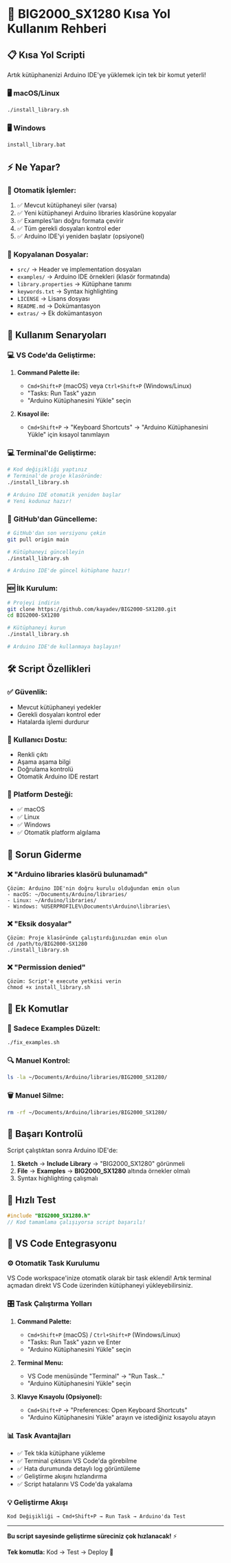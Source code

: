 # 🚀 BIG2000_SX1280 Kısa Yol Kullanım Rehberi

## 📋 Kısa Yol Scripti

Artık kütüphanenizi Arduino IDE'ye yüklemek için tek bir komut yeterli!

### 🖥️ macOS/Linux

```bash
./install_library.sh
```

### 🖥️ Windows

```cmd
install_library.bat
```

## ⚡ Ne Yapar?

### 🔄 **Otomatik İşlemler:**

1. ✅ Mevcut kütüphaneyi siler (varsa)
2. ✅ Yeni kütüphaneyi Arduino libraries klasörüne kopyalar
3. ✅ Examples'ları doğru formata çevirir
4. ✅ Tüm gerekli dosyaları kontrol eder
5. ✅ Arduino IDE'yi yeniden başlatır (opsiyonel)

### 📁 **Kopyalanan Dosyalar:**

- `src/` → Header ve implementation dosyaları
- `examples/` → Arduino IDE örnekleri (klasör formatında)
- `library.properties` → Kütüphane tanımı
- `keywords.txt` → Syntax highlighting
- `LICENSE` → Lisans dosyası
- `README.md` → Dokümantasyon
- `extras/` → Ek dokümantasyon

## 🎯 **Kullanım Senaryoları**

### 💻 **VS Code'da Geliştirme:**

1. **Command Palette ile:**

   - `Cmd+Shift+P` (macOS) veya `Ctrl+Shift+P` (Windows/Linux)
   - "Tasks: Run Task" yazın
   - "Arduino Kütüphanesini Yükle" seçin

2. **Kısayol ile:**
   - `Cmd+Shift+P` → "Keyboard Shortcuts" → "Arduino Kütüphanesini Yükle" için kısayol tanımlayın

### 💻 **Terminal'de Geliştirme:**

```bash
# Kod değişikliği yaptınız
# Terminal'de proje klasöründe:
./install_library.sh

# Arduino IDE otomatik yeniden başlar
# Yeni kodunuz hazır!
```

### 🔄 **GitHub'dan Güncelleme:**

```bash
# GitHub'dan son versiyonu çekin
git pull origin main

# Kütüphaneyi güncelleyin
./install_library.sh

# Arduino IDE'de güncel kütüphane hazır!
```

### 🆕 **İlk Kurulum:**

```bash
# Projeyi indirin
git clone https://github.com/kayadev/BIG2000-SX1280.git
cd BIG2000-SX1280

# Kütüphaneyi kurun
./install_library.sh

# Arduino IDE'de kullanmaya başlayın!
```

## 🛠️ **Script Özellikleri**

### ✅ **Güvenlik:**

- Mevcut kütüphaneyi yedekler
- Gerekli dosyaları kontrol eder
- Hatalarda işlemi durdurur

### 🎨 **Kullanıcı Dostu:**

- Renkli çıktı
- Aşama aşama bilgi
- Doğrulama kontrolü
- Otomatik Arduino IDE restart

### 🔧 **Platform Desteği:**

- ✅ macOS
- ✅ Linux
- ✅ Windows
- ✅ Otomatik platform algılama

## 🔧 **Sorun Giderme**

### ❌ "Arduino libraries klasörü bulunamadı"

```
Çözüm: Arduino IDE'nin doğru kurulu olduğundan emin olun
- macOS: ~/Documents/Arduino/libraries/
- Linux: ~/Arduino/libraries/
- Windows: %USERPROFILE%\Documents\Arduino\libraries\
```

### ❌ "Eksik dosyalar"

```
Çözüm: Proje klasöründe çalıştırdığınızdan emin olun
cd /path/to/BIG2000-SX1280
./install_library.sh
```

### ❌ "Permission denied"

```
Çözüm: Script'e execute yetkisi verin
chmod +x install_library.sh
```

## 📝 **Ek Komutlar**

### 🔧 **Sadece Examples Düzelt:**

```bash
./fix_examples.sh
```

### 🔍 **Manuel Kontrol:**

```bash
ls -la ~/Documents/Arduino/libraries/BIG2000_SX1280/
```

### 🗑️ **Manuel Silme:**

```bash
rm -rf ~/Documents/Arduino/libraries/BIG2000_SX1280/
```

## 🎉 **Başarı Kontrolü**

Script çalıştıktan sonra Arduino IDE'de:

1. **Sketch** → **Include Library** → "BIG2000_SX1280" görünmeli
2. **File** → **Examples** → **BIG2000_SX1280** altında örnekler olmalı
3. Syntax highlighting çalışmalı

## 🚀 **Hızlı Test**

```cpp
#include "BIG2000_SX1280.h"
// Kod tamamlama çalışıyorsa script başarılı!
```

## 🔧 **VS Code Entegrasyonu**

### ⚙️ **Otomatik Task Kurulumu**

VS Code workspace'inize otomatik olarak bir task eklendi! Artık terminal açmadan direkt VS Code üzerinden kütüphaneyi yükleyebilirsiniz.

### 🎛️ **Task Çalıştırma Yolları**

1. **Command Palette:**

   - `Cmd+Shift+P` (macOS) / `Ctrl+Shift+P` (Windows/Linux)
   - "Tasks: Run Task" yazın ve Enter
   - "Arduino Kütüphanesini Yükle" seçin

2. **Terminal Menu:**

   - VS Code menüsünde "Terminal" → "Run Task..."
   - "Arduino Kütüphanesini Yükle" seçin

3. **Klavye Kısayolu (Opsiyonel):**
   - `Cmd+Shift+P` → "Preferences: Open Keyboard Shortcuts"
   - "Arduino Kütüphanesini Yükle" arayın ve istediğiniz kısayolu atayın

### 📊 **Task Avantajları**

- ✅ Tek tıkla kütüphane yükleme
- ✅ Terminal çıktısını VS Code'da görebilme
- ✅ Hata durumunda detaylı log görüntüleme
- ✅ Geliştirme akışını hızlandırma
- ✅ Script hatalarını VS Code'da yakalama

### 💡 **Geliştirme Akışı**

```
Kod Değişikliği → Cmd+Shift+P → Run Task → Arduino'da Test
```

---

**Bu script sayesinde geliştirme süreciniz çok hızlanacak!** ⚡

**Tek komutla:** Kod → Test → Deploy 🎯
